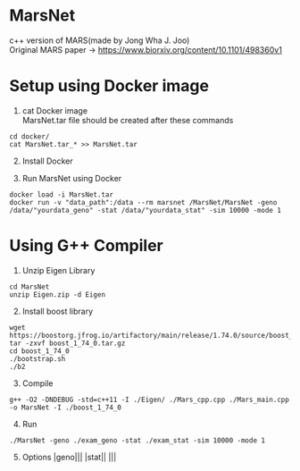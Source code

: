 # MarsNet

c++ version of MARS(made by Jong Wha J. Joo)<br> 
Original MARS paper -> https://www.biorxiv.org/content/10.1101/498360v1

# Setup using Docker image
1. cat Docker image<br>
MarsNet.tar file should be created after these commands
```
cd docker/
cat MarsNet.tar_* >> MarsNet.tar
```
2. Install Docker

3. Run MarsNet using Docker
```
docker load -i MarsNet.tar
docker run -v "data_path":/data --rm marsnet /MarsNet/MarsNet -geno /data/"yourdata_geno" -stat /data/"yourdata_stat" -sim 10000 -mode 1
```

# Using G++ Compiler
1. Unzip Eigen Library 
```
cd MarsNet
unzip Eigen.zip -d Eigen
```
2. Install boost library 
```
wget https://boostorg.jfrog.io/artifactory/main/release/1.74.0/source/boost_1_74_0.tar.gz
tar -zxvf boost_1_74_0.tar.gz
cd boost_1_74_0
./bootstrap.sh
./b2
```
3. Compile
```
g++ -O2 -DNDEBUG -std=c++11 -I ./Eigen/ ./Mars_cpp.cpp ./Mars_main.cpp -o MarsNet -I ./boost_1_74_0 
```
4. Run
``` 
./MarsNet -geno ./exam_geno -stat ./exam_stat -sim 10000 -mode 1
```
5. Options
|geno|||
|stat||
|||
